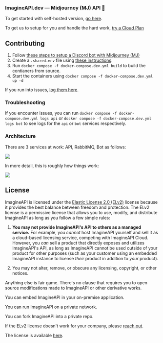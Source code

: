 ### ImagineAPI.dev — Midjourney (MJ) API 👋

To get started with self-hosted version, [go here](https://docs.imagineapi.dev/self-host-install/requirements).

To get us to setup for you and handle the hard work, [try a Cloud Plan](https://www.imagineapi.dev/pricing)

## Contributing

1. Follow [these steps to setup a Discord bot with Midjourney (MJ)](https://docs.imagineapi.dev/self-host-install/discord-bot)
1. Create a `.shared.env` file using [these instructions](https://docs.imagineapi.dev/self-host-install/ImagineAPI#update-sharedenv).
1. Run `docker compose -f docker-compose.dev.yml build` to build the contianers from source.
1. Start the containers using `docker compose -f docker-compose.dev.yml up -d`

If you run into issues, [log them here](https://github.com/imagineapi/imagineapi/issues).

### Troubleshooting

If you encounter issues, you can run `docker compose -f docker-compose.dev.yml logs api` or `docker compose -f docker-compose.dev.yml logs bot` to see logs for the `api` or `bot` services respectively.

### Architecture

There are 3 services at work: API, RabbitMQ, Bot as follows:

![](diagram-services.webp)

In more detail, this is roughly how things work:

![](diagram.png)

## License

ImagineAPI is licensed under the [Elastic License 2.0 (ELv2)](https://github.com/imagineapi/imagineapi/blob/main/LICENSE.md) license because it provides the best balance between freedom and protection. The ELv2 license is a permissive license that allows you to use, modify, and distribute ImagineAPI as long as you follow a few simple rules:

1. **You may not provide ImagineAPI's API to others as a managed service.** For example, you _cannot_ host ImagineAPI yourself and sell it as a cloud-based licensing service, competing with ImagineAPI Cloud. However, you _can_ sell a product that directly exposes and utilizes ImagineAPI's API, as long as ImagineAPI cannot be used outside of your product for other purposes (such as your customer using an embedded ImagineAPI instance to license _their_ product in addition to _your_ product).

1. You may not alter, remove, or obscure any licensing, copyright, or other notices.

Anything else is fair game. There's no clause that requires you to open source modifications made to ImagineAPI or other derivative works.

You can embed ImagineAPI in your on-premise application.

You can run ImagineAPI on a private network.

You can fork ImagineAPI into a private repo.

If the ELv2 license doesn't work for your company, please [reach out](mailto:team@imagineapi.dev).

The license is available [here](https://github.com/imagineapi/imagineapi/blob/main/LICENSE.md).
